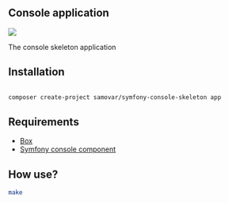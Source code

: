 ## Console application

![](https://github.com/samovar/symfony-console-skeleton/workflows/tests/badge.svg)

The console skeleton application

## Installation

```bash

composer create-project samovar/symfony-console-skeleton app
```

## Requirements

- [Box](https://github.com/humbug/box)
- [Symfony console component](https://github.com/symfony/console)

## How use?

```bash
make
```
